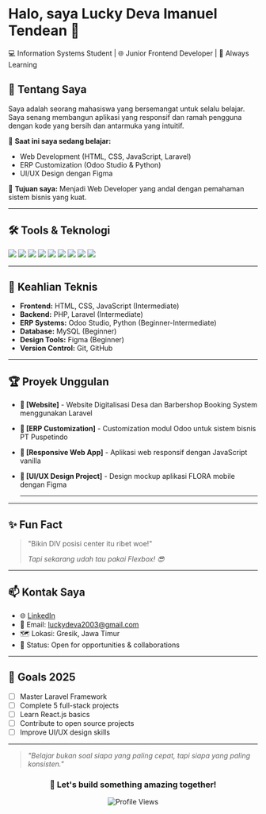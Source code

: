# Halo, saya Lucky Deva Imanuel Tendean 👋
💻 Information Systems Student | 🌐 Junior Frontend Developer | 🎯 Always Learning

## 🚀 Tentang Saya
Saya adalah seorang mahasiswa yang bersemangat untuk selalu belajar. Saya senang membangun aplikasi yang responsif dan ramah pengguna dengan kode yang bersih dan antarmuka yang intuitif.

🔭 **Saat ini saya sedang belajar:**
- Web Development (HTML, CSS, JavaScript, Laravel)
- ERP Customization (Odoo Studio & Python)
- UI/UX Design dengan Figma

🎯 **Tujuan saya:** Menjadi Web Developer yang andal dengan pemahaman sistem bisnis yang kuat.

---

## 🛠️ Tools & Teknologi
<p>
  <img src="https://img.shields.io/badge/Code-PHP-informational?style=flat&logo=php&logoColor=white&color=777BB4" />
  <img src="https://img.shields.io/badge/Framework-Laravel-informational?style=flat&logo=laravel&logoColor=white&color=FF2D20" />
  <img src="https://img.shields.io/badge/Odoo-ERP-purple?style=flat&logo=odoo&logoColor=white&color=714B67" />
  <img src="https://img.shields.io/badge/Python-informational?style=flat&logo=python&logoColor=white&color=3776AB" />
  <img src="https://img.shields.io/badge/HTML-informational?style=flat&logo=html5&logoColor=white&color=E34F26" />
  <img src="https://img.shields.io/badge/CSS-informational?style=flat&logo=css3&logoColor=white&color=1572B6" />
  <img src="https://img.shields.io/badge/JavaScript-informational?style=flat&logo=javascript&logoColor=white&color=F7DF1E" />
  <img src="https://img.shields.io/badge/Figma-Design-informational?style=flat&logo=figma&logoColor=white&color=F24E1E" />
  <img src="https://img.shields.io/badge/VSCode-Editor-blue?style=flat&logo=visualstudiocode&logoColor=white&color=007ACC" />
</p>

---

## 💪 Keahlian Teknis
- **Frontend:** HTML, CSS, JavaScript (Intermediate)
- **Backend:** PHP, Laravel (Intermediate)
- **ERP Systems:** Odoo Studio, Python (Beginner-Intermediate)
- **Database:** MySQL (Beginner)
- **Design Tools:** Figma (Beginner)
- **Version Control:** Git, GitHub

---

## 🏆 Proyek Unggulan
- **🌟 [Website]** - Website Digitalisasi Desa dan Barbershop Booking System menggunakan Laravel
- **🏢 [ERP Customization]** - Customization modul Odoo untuk sistem bisnis PT Puspetindo
- **📱 [Responsive Web App]** - Aplikasi web responsif dengan JavaScript vanilla
- **🎨 [UI/UX Design Project]** - Design mockup aplikasi FLORA mobile dengan Figma

  ---
  
 <!--  ## 📈 GitHub Stats
  <p align="center">
    <img src="https://github-readme-stats.vercel.app/api?username=luckydeva03&show_icons=true&theme=tokyonight" width="45%" />
    <img src="https://github-readme-streak-stats.herokuapp.com/?user=luckydeva03&theme=tokyonight" width="45%" />
  </p>
  
  <p align="center">
    <img src="https://github-readme-stats.vercel.app/api/top-langs/?username=luckydeva03&theme=tokyonight&layout=compact" width="45%" />
  </p>
  
  ---
  
  ## 🏅 Sertifikasi & Pencapaian
  - 📜 Web Development Fundamentals
  - 🏆 Hackathon Participant (jika ada)
  - 📚 Continuous Learning: Laravel, Odoo, Python -->

---

## ✨ Fun Fact
> "Bikin DIV posisi center itu ribet woe!"
> 
> *Tapi sekarang udah tau pakai Flexbox! 😎*

---

## 📫 Kontak Saya
- 🌐 [LinkedIn](https://www.linkedin.com/in/luckydeva/)
- 📧 Email: luckydeva2003@gmail.com
- 🗺️ Lokasi: Gresik, Jawa Timur
- 💼 Status: Open for opportunities & collaborations

---

## 🎯 Goals 2025
- [ ] Master Laravel Framework
- [ ] Complete 5 full-stack projects
- [ ] Learn React.js basics
- [ ] Contribute to open source projects
- [ ] Improve UI/UX design skills

---

> *"Belajar bukan soal siapa yang paling cepat, tapi siapa yang paling konsisten."*

<div align="center">

### 🚀 Let's build something amazing together!

![Profile Views](https://komarev.com/ghpvc/?username=luckydeva03&color=brightgreen)

</div>
